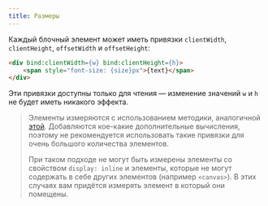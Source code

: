 ```yaml
---
title: Размеры
---
```


Каждый блочный элемент может иметь привязки `clientWidth`, `clientHeight`, `offsetWidth` и `offsetHeight`:

```html
<div bind:clientWidth={w} bind:clientHeight={h}>
	<span style="font-size: {size}px">{text}</span>
</div>
```

Эти привязки доступны только для чтения — изменение значений `w` и `h` не будет иметь никакого эффекта.

> Элементы измеряются с использованием методики, аналогичной [этой](http://www.backalleycoder.com/2013/03/18/cross-browser-event-based-element-resize-detection/). Добавляются кое-какие дополнительные вычисления,  поэтому не рекомендуется использовать такие привязки для очень большого количества элементов.
>
> При таком подходе не могут быть измерены элементы со свойством `display: inline` и элементы, которые не могут содержать в себе других элементов (например `<canvas>`). В этих случаях вам придётся измерять элемент в который они помещены.
